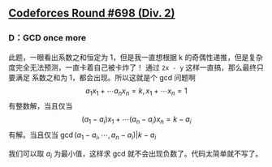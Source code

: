 ## [Codeforces Round #698 (Div. 2)](https://codeforces.com/contest/1478)

### D：GCD once more

此题，一眼看出系数之和恒定为 1，但是我一直想根据 k 的奇偶性递推，但是复杂度完全无法预测，一直卡着自己被卡炸了！
通过 `2x - y` 这样一直搞，那么最终只要满足 系数之和为 1，都会出现。所以这就是个 gcd 问题啊
$$
a_1 x_1 + \cdots a_n x_n = k, x_1 + \cdots x_n = 1
$$
有整数解，当且仅当
$$
(a_1 - a_i) x_1 + \cdots (a_n - a_i) x_n = k - a_i
$$
有解。当且仅当 $\gcd(a_1 - a_i, \cdots, a_n - a_i) | k - a_i$

我们可以取 $a_i$ 为最小值，这样求 gcd 就不会出现负数了。代码太简单就不写了。
